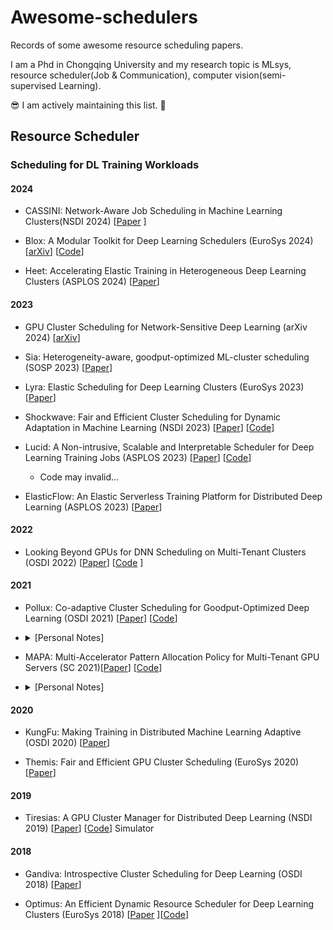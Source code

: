 # Awesome-schedulers
Records of some awesome resource scheduling papers.

I am a Phd in Chongqing University and my research topic is MLsys, resource scheduler(Job & Communication), computer vision(semi-supervised Learning).

😎 I am actively maintaining this list. 💪
## Resource Scheduler
### Scheduling for DL Training Workloads
#### 2024
* CASSINI: Network-Aware Job Scheduling in Machine Learning Clusters(NSDI 2024) [[Paper](https://www.usenix.org/conference/nsdi24/presentation/rajasekaran) ]

* Blox: A Modular Toolkit for Deep Learning Schedulers (EuroSys 2024) [[arXiv](https://arxiv.org/pdf/2312.12621)]  [[Code](https://github.com/msr-fiddle/blox)]

* Heet: Accelerating Elastic Training in Heterogeneous  Deep Learning Clusters (ASPLOS 2024) [[Paper](https://dl.acm.org/doi/10.1145/3620665.3640375)]

#### 2023
* GPU Cluster Scheduling for Network-Sensitive Deep Learning (arXiv 2024) [[arXiv](https://arxiv.org/abs/2401.16492)]

* Sia: Heterogeneity-aware, goodput-optimized ML-cluster scheduling (SOSP 2023) [[Paper](https://dl.acm.org/doi/10.1145/3600006.3613175)]


* Lyra: Elastic Scheduling for Deep Learning Clusters (EuroSys 2023) [[Paper](https://dl.acm.org/doi/10.1145/3552326.3587445)]

* Shockwave: Fair and Efficient Cluster Scheduling for Dynamic Adaptation in Machine Learning (NSDI 2023) [[Paper](https://www.usenix.org/conference/nsdi23/presentation/zheng)]  [[Code](https://github.com/uw-mad-dash/shockwave)]

* Lucid: A Non-intrusive, Scalable and Interpretable Scheduler for Deep Learning Training Jobs (ASPLOS 2023) [[Paper](https://dl.acm.org/doi/10.1145/3575693.3575705)] [[Code](https://github.com/S-Lab-System-Group/Lucid)]
  - Code may invalid...

* ElasticFlow: An Elastic Serverless Training Platform for Distributed Deep Learning (ASPLOS 2023) [[Paper](https://dl.acm.org/doi/10.1145/3575693.3575721)]

#### 2022
* Looking Beyond GPUs for DNN Scheduling on Multi-Tenant Clusters (OSDI 2022) [[Paper](https://www.usenix.org/conference/osdi22/presentation/mohan)] [[Code](https://github.com/msr-fiddle/synergy) ]

#### 2021
* Pollux: Co-adaptive Cluster Scheduling for Goodput-Optimized Deep Learning (OSDI 2021) [[Paper](https://www.usenix.org/conference/osdi21/presentation/qiao)] [[Code](https://github.com/petuum/adaptdl)] 
* <details>  
  <summary>[Personal Notes]</summary>  
  
    # Problem Statement  
    The elastic scheduler can dynamically select the number of resources but ignores adjustments to model hyperparameters (batch size & learning rate).  
    
    # Innovations  
    1. **Elastic and Resource-Adaptive DLT Job Scheduler**: A novel scheduler that adapts to resource availability.  
    2. **Balancing Throughput and Statistical Efficiency**: DL jobs should strike a balance between system throughput and statistical efficiency.  
    3. **Goodput Definition**: $\( \text{goodput} = \text{throughput} \times \text{statistical efficiency} \)  $
    4. **Dynamic Adjustment of Batch Size and Learning Rate**: At the job level, Pollux dynamically adjusts batch size and learning rate to optimally utilize allocated resources based on goodput.  
    5. **Dynamic Resource Reallocation**: Resources are dynamically (re)allocated based on the throughput of jobs across the shared cluster, including objectives like fairness and job completion time, according to the Speedup Function.  
    6. **Multi-Objective Optimization Problem Modeling**: The problem is modeled as a multi-objective optimization issue, solved using genetic algorithms.  
    
    # Limitations Analysis  
    1. **Large Solution Space**: The coupling of resource allocation and job placement leads to a large solution space, resulting in slow solving speeds and difficulties in scaling to large clusters (Sia).  
    2. **Impact on Model Accuracy**: Dynamically adjusting batch size may reduce the accuracy of model tasks.  
  </details> 
* MAPA: Multi-Accelerator Pattern Allocation Policy for Multi-Tenant GPU Servers (SC 2021)[[Paper](https://dl.acm.org/doi/pdf/10.1145/3458817.3480853)]  [[Code](https://github.com/socal-ucr/MAPA)] 
* <details>
    <summary>[Personal Notes]</summary> 
    # Problem Statement 
    The existing resource allocation strategies are unable to effectively address the communication patterns between complex topological interconnections and diverse ML workloads, resulting in fragmentation.
  
    # Motivations
    1. The heterogeneous connection methods (NVLink, PCIe) have different bandwidths, and the connection of accelerators is not uniform, which can be affected by the low-bandwidth PCIe links.
    2. The co-located placement method poses challenges for high-performance workloads, affecting both performance and security.
    3. There are differences in fragmentation impact and the bandwidth sensitivity of ML tasks.
  
    # Innovations 
    1. **Abstract Graph**: Abstract multiple accelerator applications and servers into smaller application graphs and larger hardware graphs. The application graph captures the demands of computational accelerators and the communication topology of workloads among accelerators (communication patterns between GPUs); the hardware graph captures the topology of the accelerator system (vertices represent computational accelerators such as GPUs, while edges represent the available hardware connections on the server, such as NVLink and PCIe).
    2. Consider fragmentation and application bandwidth sensitivity during resource allocation.
    3. Employ a graph pattern matching approach to quantify the quality of resource allocation using fractions.
  
    # Summary
    This article has provided me with some insights regarding "predicting the bandwidth required for communication." For elastic scheduling, when tasks are adaptive, the effBW method (from this article) can be used to predict the bandwidth needed for communication based on different resource allocation schemes. 

    Additionally, the author's analysis of the scheduling process has also inspired me. To maximize the overall performance of scheduled jobs, the pattern selection strategy must consider: 
    1.  The effective bandwidth allocated.
    2.  The bandwidth sensitivity of the jobs (using known bandwidth sensitivity, as shown in Figure 6, primarily through analyzing the relationship between execution time and the allocated link). 
    3.  Avoiding the situation where future bandwidth-sensitive jobs lack effective bandwidth.
  
</details> 

#### 2020
* KungFu: Making Training in Distributed Machine Learning Adaptive (OSDI 2020) [[Paper](https://www.usenix.org/conference/osdi20/presentation/mai)]
  
* Themis: Fair and Efficient GPU Cluster Scheduling (EuroSys 2020) [[Paper](https://www.usenix.org/conference/nsdi20/presentation/mahajan)]

#### 2019
* Tiresias: A GPU Cluster Manager for Distributed Deep Learning (NSDI 2019) [[Paper](https://www.usenix.org/conference/nsdi19/presentation/gu)] [[Code](https://github.com/SymbioticLab/Tiresias)] Simulator

#### 2018
* Gandiva: Introspective Cluster Scheduling for Deep Learning (OSDI 2018) [[Paper](https://www.usenix.org/conference/osdi18/presentation/xiao)]


* Optimus: An Efficient Dynamic Resource Scheduler for Deep Learning Clusters (EuroSys 2018) [[Paper](https://dl.acm.org/doi/10.1145/3190508.3190517) ][[Code](https://github.com/pengyanghua/optimus)]


